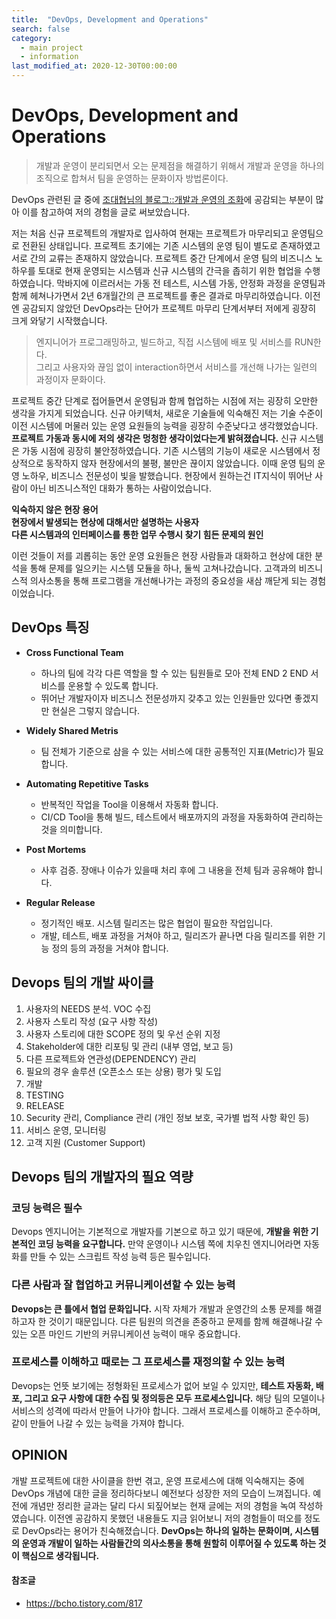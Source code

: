 ```yaml
---
title:  "DevOps, Development and Operations"
search: false
category: 
  - main project
  - information
last_modified_at: 2020-12-30T00:00:00
---
```


# DevOps, Development and Operations

> 개발과 운영이 분리되면서 오는 문제점을 해결하기 위해서 개발과 운영을 하나의 조직으로 합쳐서 팀을 운영하는 문화이자 방법론이다.

DevOps 관련된 글 중에 [조대협님의 블로그::개발과 운영의 조화][blogLink]에 공감되는 부분이 많아 이를 참고하여 저의 경험을 글로 써보았습니다.
 
저는 처음 신규 프로젝트의 개발자로 입사하여 현재는 프로젝트가 마무리되고 운영팀으로 전환된 상태입니다. 
프로젝트 초기에는 기존 시스템의 운영 팀이 별도로 존재하였고 서로 간의 교류는 존재하지 않았습니다.
프로젝트 중간 단계에서 운영 팀의 비즈니스 노하우를 토대로 현재 운영되는 시스템과 신규 시스템의 간극을 좁히기 위한 협업을 수행하였습니다.
막바지에 이르러서는 가동 전 테스트, 시스템 가동, 안정화 과정을 운영팀과 함께 헤쳐나가면서 2년 6개월간의 큰 프로젝트를 좋은 결과로 마무리하였습니다. 
이전엔 공감되지 않았던 DevOps라는 단어가 프로젝트 마무리 단계서부터 저에게 굉장히 크게 와닿기 시작했습니다.

> 엔지니어가 프로그래밍하고, 빌드하고, 직접 시스템에 배포 및 서비스를 RUN한다.<br>
> 그리고 사용자와 끊임 없이 interaction하면서 서비스를 개선해 나가는 일련의 과정이자 문화이다.

프로젝트 중간 단계로 접어들면서 운영팀과 함께 협업하는 시점에 저는 굉장히 오만한 생각을 가지게 되었습니다. 
신규 아키텍처, 새로운 기술들에 익숙해진 저는 기술 수준이 이전 시스템에 머물러 있는 운영 요원들의 능력을 굉장히 수준낮다고 생각했었습니다. 
**프로젝트 가동과 동시에 저의 생각은 멍청한 생각이었다는게 밝혀졌습니다.** 
신규 시스템은 가동 시점에 굉장히 불안정하였습니다. 기존 시스템의 기능이 새로운 시스템에서 정상적으로 동작하지 않자 현장에서의 불평, 불만은 끊이지 않았습니다. 
이때 운영 팀의 운영 노하우, 비즈니스 전문성이 빛을 발했습니다. 현장에서 원하는건 IT지식이 뛰어난 사람이 아닌 비즈니스적인 대화가 통하는 사람이었습니다. 

**익숙하지 않은 현장 용어<br>**
**현장에서 발생되는 현상에 대해서만 설명하는 사용자<br>**
**다른 시스템과의 인터페이스를 통한 업무 수행시 찾기 힘든 문제의 원인**

이런 것들이 저를 괴롭히는 동안 운영 요원들은 현장 사람들과 대화하고 현상에 대한 분석을 통해 문제를 일으키는 시스템 모듈을 하나, 둘씩 고쳐나갔습니다. 
고객과의 비즈니스적 의사소통을 통해 프로그램을 개선해나가는 과정의 중요성을 새삼 깨닫게 되는 경험이었습니다. 

## DevOps 특징
- **Cross Functional Team** 
  - 하나의 팀에 각각 다른 역할을 할 수 있는 팀원들로 모아 전체 END 2 END 서비스를 운용할 수 있도록 합니다. 
  - 뛰어난 개발자이자 비즈니스 전문성까지 갖추고 있는 인원들만 있다면 좋겠지만 현실은 그렇지 않습니다. 

- **Widely Shared Metris**
  - 팀 전체가 기준으로 삼을 수 있는 서비스에 대한 공통적인 지표(Metric)가 필요합니다.

- **Automating Repetitive Tasks**
  - 반복적인 작업을 Tool을 이용해서 자동화 합니다. 
  - CI/CD Tool을 통해 빌드, 테스트에서 배포까지의 과정을 자동화하여 관리하는 것을 의미합니다. 

- **Post Mortems**
  - 사후 검증. 장애나 이슈가 있을때 처리 후에 그 내용을 전체 팀과 공유해야 합니다.

- **Regular Release**
  - 정기적인 배포. 시스템 릴리즈는 많은 협업이 필요한 작업입니다. 
  - 개발, 테스트, 배포 과정을 거쳐야 하고, 릴리즈가 끝나면 다음 릴리즈를 위한 기능 정의 등의 과정을 거쳐야 합니다.

## Devops 팀의 개발 싸이클
1. 사용자의 NEEDS 분석. VOC 수집
1. 사용자 스토리 작성 (요구 사항 작성)
1. 사용자 스토리에 대한 SCOPE 정의 및 우선 순위 지정
1. Stakeholder에 대한 리포팅 및 관리 (내부 영업, 보고 등)
1. 다른 프로젝트와 연관성(DEPENDENCY) 관리
1. 필요의 경우 솔루션 (오픈소스 또는 상용) 평가 및 도입
1. 개발
1. TESTING
1. RELEASE
1. Security 관리, Compliance 관리 (개인 정보 보호, 국가별 법적 사항 확인 등)
1. 서비스 운영, 모니터링
1. 고객 지원 (Customer Support)

## Devops 팀의 개발자의 필요 역량
### 코딩 능력은 필수
Devops 엔지니어는 기본적으로 개발자를 기본으로 하고 있기 때문에, **개발을 위한 기본적인 코딩 능력을 요구합니다.** 
만약 운영이나 시스템 쪽에 치우친 엔지니어라면 자동화를 만들 수 있는 스크립트 작성 능력 등은 필수입니다.

### 다른 사람과 잘 협업하고 커뮤니케이션할 수 있는 능력
**Devops는 큰 틀에서 협업 문화입니다.** 시작 자체가 개발과 운영간의 소통 문제를 해결하고자 한 것이기 때문입니다. 
다른 팀원의 의견을 존중하고 문제를 함께 해결해나갈 수 있는 오픈 마인드 기반의 커뮤니케이션 능력이 매우 중요합니다.

### 프로세스를 이해하고 때로는 그 프로세스를 재정의할 수 있는 능력
Devops는 언뜻 보기에는 정형화된 프로세스가 없어 보일 수 있지만, **테스트 자동화, 배포, 그리고 요구 사항에 대한 수집 및 정의등은 모두 프로세스입니다.**
해당 팀의 모델이나 서비스의 성격에 따라서 만들어 나가야 합니다. 그래서 프로세스를 이해하고 준수하며, 같이 만들어 나갈 수 있는 능력을 가져야 합니다.

## OPINION
개발 프로젝트에 대한 사이클을 한번 겪고, 운영 프로세스에 대해 익숙해지는 중에 DevOps 개념에 대한 글을 정리하다보니 예전보다 성장한 저의 모습이 느껴집니다. 
예전에 개념만 정리한 글과는 달리 다시 되짚어보는 현재 글에는 저의 경험을 녹여 작성하였습니다. 
이전엔 공감하지 못했던 내용들도 지금 읽어보니 저의 경험들이 떠오를 정도로 DevOps라는 용어가 친숙해졌습니다. 
**DevOps는 하나의 일하는 문화이며, 시스템의 운영과 개발이 일하는 사람들간의 의사소통을 통해 원할히 이루어질 수 있도록 하는 것이 핵심으로 생각됩니다.**

#### 참조글
- <https://bcho.tistory.com/817>

[blogLink]: https://bcho.tistory.com/817